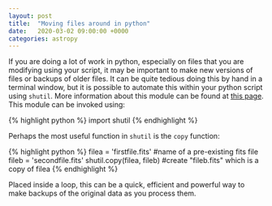```yaml
---
layout: post
title:  "Moving files around in python"
date:   2020-03-02 09:00:00 +0000
categories: astropy
---
```


If you are doing a lot of work in python, especially on files that you are
modifying using your script, it may be important to make new versions of files
or backups of older files.  It can be quite tedious doing this by hand in a
terminal window, but it is possible to automate this within your python script
using `shutil`.  More information about this module can be found at [this
page](https://docs.python.org/3/library/shutil.html).  This module can be
invoked using:

{% highlight python %}
import shutil
{% endhighlight %}

Perhaps the most useful function in `shutil` is the `copy` function:

{% highlight python %}
filea = 'firstfile.fits' #name of a pre-existing fits file
fileb = 'secondfile.fits'
shutil.copy(filea, fileb) #create "fileb.fits" which is a copy of filea
{% endhighlight %}

Placed inside a loop, this can be a quick, efficient and powerful way to make backups of
the original data as you process them.
